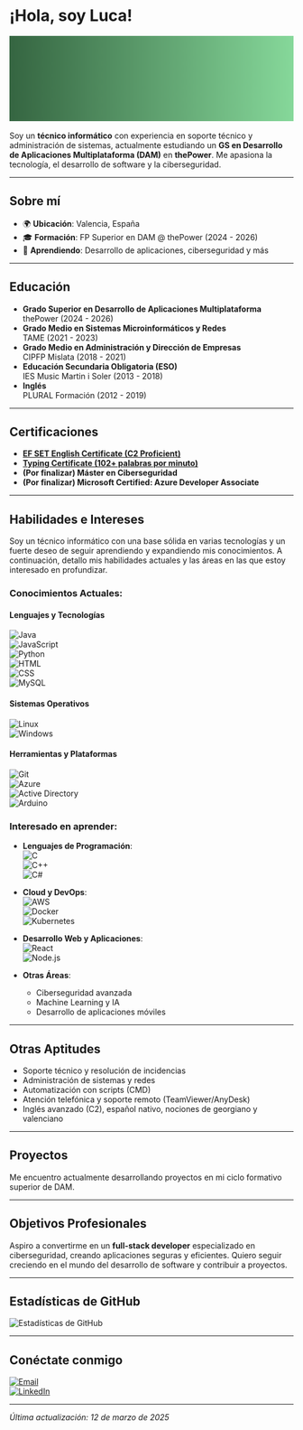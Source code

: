 # ¡Hola, soy Luca!

![Banner de Luca Benidze](https://github.com/luucabg/luucabg/blob/main/banner.png) 

Soy un **técnico informático** con experiencia en soporte técnico y administración de sistemas, actualmente estudiando un **GS en Desarrollo de Aplicaciones Multiplataforma (DAM)** en **thePower**. Me apasiona la tecnología, el desarrollo de software y la ciberseguridad.

---

## Sobre mí

- 🌍 **Ubicación**: Valencia, España  
- 🎓 **Formación**: FP Superior en DAM @ thePower (2024 - 2026)  
- 🌱 **Aprendiendo**: Desarrollo de aplicaciones, ciberseguridad y más

---

## Educación

- **Grado Superior en Desarrollo de Aplicaciones Multiplataforma**  
  thePower (2024 - 2026)  
- **Grado Medio en Sistemas Microinformáticos y Redes**  
  TAME (2021 - 2023)  
- **Grado Medio en Administración y Dirección de Empresas**  
  CIPFP Mislata (2018 - 2021)  
- **Educación Secundaria Obligatoria (ESO)**  
  IES Music Martin i Soler (2013 - 2018)  
- **Inglés**  
  PLURAL Formación (2012 - 2019)

---

## Certificaciones

- **[EF SET English Certificate (C2 Proficient)](https://cert.efset.org/en/ktB6AA)**
- **[Typing Certificate (102+ palabras por minuto)](https://www.ratatype.com/u7765953/certificate/en_new/)**
- **(Por finalizar) Máster en Ciberseguridad**
- **(Por finalizar) Microsoft Certified: Azure Developer Associate**

---

## Habilidades e Intereses

Soy un técnico informático con una base sólida en varias tecnologías y un fuerte deseo de seguir aprendiendo y expandiendo mis conocimientos. A continuación, detallo mis habilidades actuales y las áreas en las que estoy interesado en profundizar.

### Conocimientos Actuales:

#### Lenguajes y Tecnologías
![Java](https://img.shields.io/badge/-Java-007396?style=flat-square&logo=java)  
![JavaScript](https://img.shields.io/badge/-JavaScript-F7DF1E?style=flat-square&logo=javascript)  
![Python](https://img.shields.io/badge/-Python-3776AB?style=flat-square&logo=python)  
![HTML](https://img.shields.io/badge/-HTML-E34F26?style=flat-square&logo=html5)  
![CSS](https://img.shields.io/badge/-CSS-1572B6?style=flat-square&logo=css3)  
![MySQL](https://img.shields.io/badge/-MySQL-4479A1?style=flat-square&logo=mysql)  

#### Sistemas Operativos
![Linux](https://img.shields.io/badge/-Linux-FCC624?style=flat-square&logo=linux)  
![Windows](https://img.shields.io/badge/-Windows-0078D6?style=flat-square&logo=windows)  

#### Herramientas y Plataformas
![Git](https://img.shields.io/badge/-Git-F05032?style=flat-square&logo=git&logoColor=white)  
![Azure](https://img.shields.io/badge/-Azure-0078D4?style=flat-square&logo=microsoft-azure)  
![Active Directory](https://img.shields.io/badge/-Active%20Directory-0078D4?style=flat-square&logo=microsoft)  
![Arduino](https://img.shields.io/badge/-Arduino-00979D?style=flat-square&logo=arduino)

### Interesado en aprender:

- **Lenguajes de Programación**:  
  ![C](https://img.shields.io/badge/-C-A8B9CC?style=flat-square&logo=c)  
  ![C++](https://img.shields.io/badge/-C++-00599C?style=flat-square&logo=cplusplus)  
  ![C#](https://img.shields.io/badge/-C%23-239120?style=flat-square&logo=csharp)  

- **Cloud y DevOps**:  
  ![AWS](https://img.shields.io/badge/-AWS-232F3E?style=flat-square&logo=amazon-aws)  
  ![Docker](https://img.shields.io/badge/-Docker-2496ED?style=flat-square&logo=docker)  
  ![Kubernetes](https://img.shields.io/badge/-Kubernetes-326CE5?style=flat-square&logo=kubernetes)  

- **Desarrollo Web y Aplicaciones**:  
  ![React](https://img.shields.io/badge/-React-61DAFB?style=flat-square&logo=react)  
  ![Node.js](https://img.shields.io/badge/-Node.js-339933?style=flat-square&logo=node.js)  

- **Otras Áreas**:  
  - Ciberseguridad avanzada  
  - Machine Learning y IA  
  - Desarrollo de aplicaciones móviles  

---

## Otras Aptitudes

- Soporte técnico y resolución de incidencias  
- Administración de sistemas y redes  
- Automatización con scripts (CMD)  
- Atención telefónica y soporte remoto (TeamViewer/AnyDesk)  
- Inglés avanzado (C2), español nativo, nociones de georgiano y valenciano

---

## Proyectos

Me encuentro actualmente desarrollando proyectos en mi ciclo formativo superior de DAM.

---

## Objetivos Profesionales

Aspiro a convertirme en un **full-stack developer** especializado en ciberseguridad, creando aplicaciones seguras y eficientes. Quiero seguir creciendo en el mundo del desarrollo de software y contribuir a proyectos.

---

## Estadísticas de GitHub

![Estadísticas de GitHub](https://github-readme-stats.vercel.app/api?username=luucabg&show_icons=true&theme=radical)

---

## Conéctate conmigo

[![Email](https://img.shields.io/badge/Email-lucabenidze@gmail.com-red?style=for-the-badge&logo=gmail)](mailto:contactolucab@gmail.com)  
[![LinkedIn](https://img.shields.io/badge/LinkedIn-lucabenidze-blue?style=for-the-badge&logo=linkedin)](https://www.linkedin.com/in/lucabenidze)  

---

*Última actualización: 12 de marzo de 2025*
